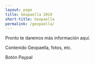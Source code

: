 ```yaml
---
layout: page
title: Geopaella 2019
short-title: Geopaella
permalink: /geopaella/
---
```


Pronto te daremos más información aquí.

Contenido Geopaella, fotos, etc.

Botón Paypal
